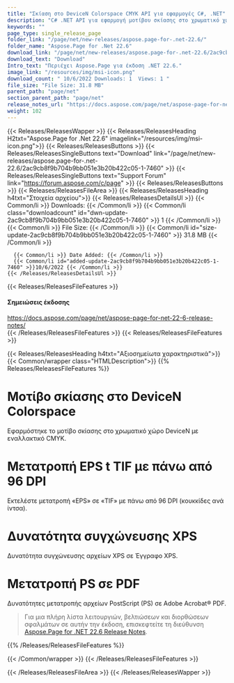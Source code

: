 ```yaml
---
title: "Σκίαση στο DeviceN Colorspace CMYK API για εφαρμογές C#, .NET"
description: "C# .NET API για εφαρμογή μοτίβου σκίασης στο χρωματικό χώρο DeviceN με εναλλακτικό CMYK, δημιουργία EPS σε TIF με πάνω από 96 DPI, συγχώνευση αρχείων XPS και μετατροπή PS σε PDF."
keywords: ""
page_type: single_release_page
folder_link: "/page/net/new-releases/aspose.page-for-.net-22.6/"
folder_name: "Aspose.Page for .Net 22.6"
download_link: "/page/net/new-releases/aspose.page-for-.net-22.6/2ac9cb8f9b704b9bb051e3b20b422c05-1-7460"
download_text: "Download"
Intro_text: "Περιέχει Aspose.Page για έκδοση .NET 22.6."
image_link: "/resources/img/msi-icon.png"
download_count: " 10/6/2022 Downloads: 1  Views: 1 "
file_size: "File Size: 31.8 MB"
parent_path: "page/net"
section_parent_path: "page/net"
release_notes_url: "https://docs.aspose.com/page/net/aspose-page-for-net-22-6-release-notes/"
weight: 102
---
```


{{< Releases/ReleasesWapper >}}
{{< Releases/ReleasesHeading H2txt="Aspose.Page for .Net 22.6" imagelink="/resources/img/msi-icon.png">}}
{{< Releases/ReleasesButtons >}}
{{< Releases/ReleasesSingleButtons text="Download" link="/page/net/new-releases/aspose.page-for-.net-22.6/2ac9cb8f9b704b9bb051e3b20b422c05-1-7460" >}}
{{< Releases/ReleasesSingleButtons text="Support Forum" link="https://forum.aspose.com/c/page" >}}
{{< Releases/ReleasesButtons >}}
{{< Releases/ReleasesFileArea >}}
{{< Releases/ReleasesHeading h4txt="Στοιχεία αρχείου">}}
{{< Releases/ReleasesDetailsUl >}}
{{< Common/li >}} Downloads: {{< /Common/li >}}
{{< Common/li class="downloadcount" id="dwn-update-2ac9cb8f9b704b9bb051e3b20b422c05-1-7460" >}} 1 {{< /Common/li >}}
{{< Common/li >}} File Size: {{< /Common/li >}}
{{< Common/li id="size-update-2ac9cb8f9b704b9bb051e3b20b422c05-1-7460" >}} 31.8 MB {{< /Common/li >}}

      {{< Common/li >}} Date Added: {{< /Common/li >}}
      {{< Common/li id="added-update-2ac9cb8f9b704b9bb051e3b20b422c05-1-7460" >}}10/6/2022 {{< /Common/li >}}
    {{< /Releases/ReleasesDetailsUl >}}

{{< Releases/ReleasesFileFeatures >}}
<h4>Σημειώσεις έκδοσης</h4><div> <a href='https://docs.aspose.com/page/net/aspose-page-for-net-22-6-release-notes/'>https://docs.aspose.com/page/net/aspose-page-for-net-22-6-release-notes/</a></div>
{{< /Releases/ReleasesFileFeatures >}}
{{< Releases/ReleasesFileFeatures >}}

{{< Releases/ReleasesHeading h4txt="Αξιοσημείωτα χαρακτηριστικά">}}
{{< Common/wrapper class="HTMLDescription">}}
{{% Releases/ReleasesFileFeatures %}}

# Μοτίβο σκίασης στο DeviceN Colorspace

Εφαρμόστηκε το μοτίβο σκίασης στο χρωματικό χώρο DeviceN με εναλλακτικό CMYK.

# Μετατροπή EPS t TIF με πάνω από 96 DPI

Εκτελέστε μετατροπή «EPS» σε «TIF» με πάνω από 96 DPI (κουκκίδες ανά ίντσα).

# Δυνατότητα συγχώνευσης XPS

Δυνατότητα συγχώνευσης αρχείων XPS σε Έγγραφο XPS.

# Μετατροπή PS σε PDF

Δυνατότητες μετατροπής αρχείων PostScript (PS) σε Adobe Acrobat® PDF.

> Για μια πλήρη λίστα λειτουργιών, βελτιώσεων και διορθώσεων σφαλμάτων σε αυτήν την έκδοση, επισκεφτείτε τη διεύθυνση [Aspose.Page for .NET 22.6 Release Notes](https://docs.aspose.com/page/net/aspose-page-for-net-22-6-release-notes/).

{{% /Releases/ReleasesFileFeatures %}}

{{< /Common/wrapper >}}
{{< /Releases/ReleasesFileFeatures >}}

{{< /Releases/ReleasesFileArea >}}
{{< /Releases/ReleasesWapper >}}

